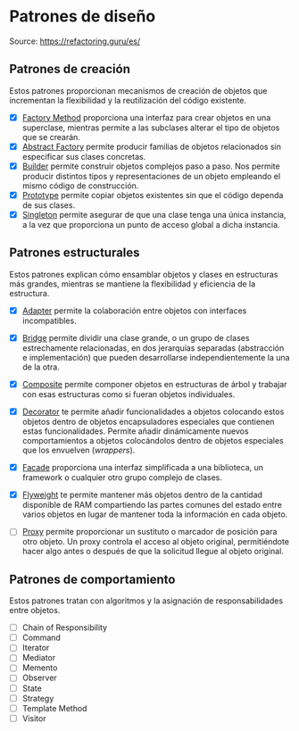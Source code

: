 # Patrones de diseño

Source: https://refactoring.guru/es/

## Patrones de creación

Estos patrones proporcionan mecanismos de creación de objetos que incrementan la flexibilidad y la reutilización del código existente.

- [x] [Factory Method](https://refactoring.guru/es/design-patterns/factory-method) proporciona una interfaz para crear objetos en una superclase, mientras permite a las subclases alterar el tipo de objetos que se crearán.
- [x] [Abstract Factory](https://refactoring.guru/es/design-patterns/abstract-factory) permite producir familias de objetos relacionados sin especificar sus clases concretas.
- [x] [Builder](https://refactoring.guru/es/design-patterns/builder) permite construir objetos complejos paso a paso. Nos permite producir distintos tipos y representaciones de un objeto empleando el mismo código de construcción.
- [x] [Prototype](https://refactoring.guru/es/design-patterns/prototype) permite copiar objetos existentes sin que el código dependa de sus clases.
- [x] [Singleton](https://refactoring.guru/es/design-patterns/singleton) permite asegurar de que una clase tenga una única instancia, a la vez que proporciona un punto de acceso global a dicha instancia.

## Patrones estructurales

Estos patrones explican cómo ensamblar objetos y clases en estructuras más grandes, mientras se mantiene la flexibilidad y eficiencia de la estructura.

- [x] [Adapter](https://refactoring.guru/es/design-patterns/adapter) permite la colaboración entre objetos con interfaces incompatibles.
- [x] [Bridge](https://refactoring.guru/es/design-patterns/bridge) permite dividir una clase grande, o un grupo de clases estrechamente relacionadas, en dos jerarquías separadas (abstracción e implementación) que pueden desarrollarse independientemente la una de la otra.
- [x] [Composite](https://refactoring.guru/es/design-patterns/composite) permite componer objetos en estructuras de árbol y trabajar con esas estructuras como si fueran objetos individuales.
- [X] [Decorator](https://refactoring.guru/es/design-patterns/decorator) te permite añadir funcionalidades a objetos colocando estos objetos dentro de objetos encapsuladores especiales que contienen estas funcionalidades. Permite añadir dinámicamente nuevos comportamientos a objetos colocándolos dentro de objetos especiales que los envuelven (_wrappers_).
- [x] [Facade](https://refactoring.guru/es/design-patterns/facade) proporciona una interfaz simplificada a una biblioteca, un framework o cualquier otro grupo complejo de clases.
- [x] [Flyweight](https://refactoring.guru/es/design-patterns/flyweight) te permite mantener más objetos dentro de la cantidad disponible de RAM compartiendo las partes comunes del estado entre varios objetos en lugar de mantener toda la información en cada objeto.
- [ ] [Proxy](https://refactoring.guru/es/design-patterns/proxy) permite proporcionar un sustituto o marcador de posición para otro objeto. Un proxy controla el acceso al objeto original, permitiéndote hacer algo antes o después de que la solicitud llegue al objeto original.



## Patrones de comportamiento

Estos patrones tratan con algoritmos y la asignación de responsabilidades entre objetos.

- [ ] Chain of Responsibility
- [ ] Command
- [ ] Iterator
- [ ] Mediator
- [ ] Memento
- [ ] Observer
- [ ] State
- [ ] Strategy
- [ ] Template Method
- [ ] Visitor
